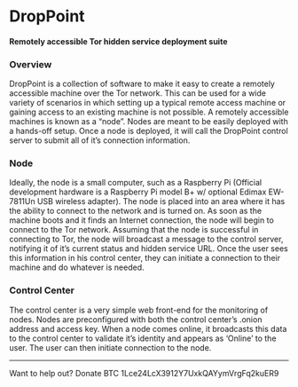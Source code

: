 # DropPoint
#### Remotely accessible Tor hidden service deployment suite

### Overview
DropPoint is a collection of software to make it easy to create  a remotely accessible machine over the Tor network. This can be used for a wide variety of scenarios in which setting up a typical remote access machine or gaining access to an existing machine is not possible.
A remotely accessible machines is known as a “node”. Nodes are meant to be easily deployed with a hands-off setup. Once a node is deployed, it will call the DropPoint control server to submit all of it’s connection information. 
### Node
Ideally, the node is a small computer, such as a Raspberry Pi (Official development hardware is a Raspberry Pi model B+ w/ optional Edimax EW-7811Un USB wireless adapter). The node is placed into an area where it has the ability to connect to the network and is turned on. As soon as the machine boots and it finds an Internet connection, the node will begin to connect to the Tor network. 
Assuming that the node is successful in connecting to Tor, the node will broadcast a message to the control server, notifying it of it’s current status and hidden service URL. Once the user sees this information in his control center, they can initiate a connection to their machine and do whatever is needed. 

### Control Center
The control center is a very simple web front-end for the monitoring of nodes. Nodes are preconfigured with both the control center’s .onion address and access key. When a node comes online, it broadcasts this data to the control center to validate it’s identity and appears as ‘Online’ to the user. The user can then initiate connection to the node. 


___
Want to help out? Donate BTC 1Lce24LcX3912Y7UxkQAYymVrgFq2kuER9

